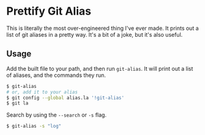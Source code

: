 # Prettify Git Alias

This is literally the most over-engineered thing I've ever made. It prints out a list of git aliases in a pretty way. It's a bit of a joke, but it's also useful.

## Usage

Add the built file to your path, and then run `git-alias`. It will print out a list of aliases, and the commands they run.

```bash
$ git-alias
# or, add it to your alias
$ git config --global alias.la '!git-alias'
$ git la
```

Search by using the `--search` or `-s` flag.

```bash
$ git-alias -s "log"
```